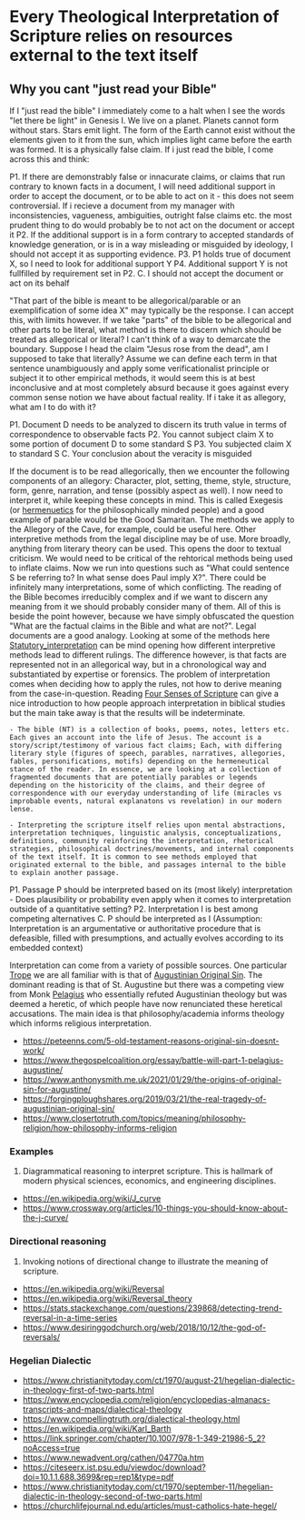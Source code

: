 # Every Theological Interpretation of Scripture relies on resources external to the text itself

## Why you cant "just read your Bible"

If I "just read the bible" I immediately come to a halt when I see the words "let there be light" in Genesis I. We live on a planet. Planets cannot form without stars. Stars emit light. The form of the Earth cannot exist without the elements given to it from the sun, which implies light came before the earth was formed. It is a physically false claim. If i just read the bible, I come across this and think:

P1. If there are demonstrably false or innacurate claims, or claims that run contrary to known facts in a document, I will need additional support in order to accept the document, or to be able to act on it
	- this does not seem controversial. If i recieve a document from my manager with inconsistencies, vagueness, ambiguities, outright false claims etc. the most prudent thing to do would probably be to not act on the document or accept it
P2. If the additional support is in a form contrary to accepted standards of knowledge generation, or is in a way misleading or misguided by ideology, I should not accept it as supporting evidence. 
P3. P1 holds true of document X, so I need to look for additional support Y
P4. Additional support Y is not fullfilled by requirement set in P2.
C. I should not accept the document or act on its behalf


"That part of the bible is meant to be allegorical/parable or an exemplification of some idea X" may typically be the response. I can accept this, with limits however. If we take "parts" of the bible to be allegorical and other parts to be literal, what method is there to discern which should be treated as allegorical or literal? I can't think of a way to demarcate the boundary. Suppose I head the claim "Jesus rose from the dead", am I supposed to take that literally? Assume we can define each term in that sentence unambiguously and apply some verificationalist principle or subject it to other empirical methods, it would seem this is at best inconclusive and at most completely absurd because it goes against every common sense notion we have about factual reality. If i take it as allegory, what am I to do with it? 

P1. Document D needs to be analyzed to discern its truth value in terms of correspondence to observable facts
P2. You cannot subject claim X to some portion of document D to some standard S
P3. You subjected claim X to standard S
C. Your conclusion about the veracity is misguided


If the document is to be read allegorically, then we encounter the following components of an allegory: Character, plot, setting, theme, style, structure, form, genre, narration, and tense (possibly aspect as well). I now need to interpret it, while keeping these concepts in mind. This is called Exegesis (or [hermenuetics](https://en.wikipedia.org/wiki/Hermeneutics) for the philosophically minded people) and a good example of parable would be the Good Samaritan. The methods we apply to the Allegory of the Cave, for example, could be useful here. Other interpretive methods from the legal discipline may be of use. More broadly, anything from literary theory can be used. This opens the door to textual criticism. We would need to be critical of the rehtorical methods being used to inflate claims. Now we run into questions such as "What could sentence S be referring to? In what sense does Paul imply X?". There could be infinitely many interpretations, some of which conflicting. The reading of the Bible becomes irreducibly complex and if we want to discern any meaning from it we should probably consider many of them. All of this is beside the point however, because we have simply obfuscated the question "What are the factual claims in the Bible and what are not?". Legal documents are a good analogy. Looking at some of the methods here [Statutory_interpretation](https://en.wikipedia.org/wiki/Statutory_interpretation) can be mind opening how different interpretive methods lead to different rulings. The difference however, is that facts are represented not in an allegorical way, but in a chronological way and substantiated by expertise or forensics. The problem of interpretation comes when deciding how to apply the rules, not how to derive meaning from the case-in-question. Reading [Four Senses of Scripture](https://en.wikipedia.org/wiki/Four_senses_of_Scripture) can give a nice introduction to how people approach interpretation in biblical studies but the main take away is that the results will be indeterminate.

	- The bible (NT) is a collection of books, poems, notes, letters etc. Each gives an account into the life of Jesus. The account is a story/script/testimony of various fact claims; Each, with differing literary style (figures of speech, parables, narratives, allegories, fables, personifications, motifs) depending on the hermeneutical stance of the reader. In essence, we are looking at a collection of fragmented documents that are potentially parables or legends depending on the historicity of the claims, and their degree of correspondence with our everyday understanding of life (miracles vs improbable events, natural explanatons vs revelation) in our modern lense. 

	- Interpreting the scripture itself relies upon mental abstractions, interpretation techniques, linguistic analysis, conceptualizations, definitions, community reinforcing the interpretation, rhetorical strategies, philosophical doctrines/movements, and internal components of the text itself. It is common to see methods employed that originated external to the bible, and passages internal to the bible to explain another passage. 


P1. Passage P should be interpreted based on its (most likely) interpretation
	- Does plausibility or probability even apply when it comes to interpretation outside of a quantitative setting?
P2. Interpretation I is best among competing alternatives
C. P should be interpreted as I
(Assumption: Interpretation is an argumentative or authoritative procedure that is defeasible, filled with presumptions, and actually evolves according to its embedded context)


Interpretation can come from a variety of possible sources. One particular [Trope](https://en.wikipedia.org/wiki/Trope_(literature)) we are all familiar with is that of [Augustinian Original Sin](https://www.vision.org/the-original-view-of-original-sin-1140). The dominant reading is that of St. Augustine but there was a competing view from Monk [Pelagius](https://en.wikipedia.org/wiki/Pelagius) who essentially refuted Augustinian theology but was deemed a heretic, of which people have now renunciated these heretical accusations. 
The main idea is that philosophy/academia informs theology which informs religious interpretation. 

- https://peteenns.com/5-old-testament-reasons-original-sin-doesnt-work/
- https://www.thegospelcoalition.org/essay/battle-will-part-1-pelagius-augustine/
- https://www.anthonysmith.me.uk/2021/01/29/the-origins-of-original-sin-for-augustine/
- https://forgingploughshares.org/2019/03/21/the-real-tragedy-of-augustinian-original-sin/
- https://www.closertotruth.com/topics/meaning/philosophy-religion/how-philosophy-informs-religion




### Examples

1. Diagrammatical reasoning to interpret scripture. This is hallmark of modern physical sciences, economics, and engineering disciplines. 

- https://en.wikipedia.org/wiki/J_curve
- https://www.crossway.org/articles/10-things-you-should-know-about-the-j-curve/

### Directional reasoning

1. Invoking notions of directional change to illustrate the meaning of scripture.

- https://en.wikipedia.org/wiki/Reversal
- https://en.wikipedia.org/wiki/Reversal_theory
- https://stats.stackexchange.com/questions/239868/detecting-trend-reversal-in-a-time-series
- https://www.desiringgodchurch.org/web/2018/10/12/the-god-of-reversals/

### Hegelian Dialectic

- https://www.christianitytoday.com/ct/1970/august-21/hegelian-dialectic-in-theology-first-of-two-parts.html
- https://www.encyclopedia.com/religion/encyclopedias-almanacs-transcripts-and-maps/dialectical-theology
- https://www.compellingtruth.org/dialectical-theology.html
- https://en.wikipedia.org/wiki/Karl_Barth
- https://link.springer.com/chapter/10.1007/978-1-349-21986-5_2?noAccess=true
- https://www.newadvent.org/cathen/04770a.htm
- https://citeseerx.ist.psu.edu/viewdoc/download?doi=10.1.1.688.3699&rep=rep1&type=pdf
- https://www.christianitytoday.com/ct/1970/september-11/hegelian-dialectic-in-theology-second-of-two-parts.html
- https://churchlifejournal.nd.edu/articles/must-catholics-hate-hegel/

